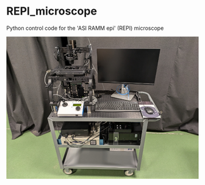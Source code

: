 # REPI_microscope
Python control code for the 'ASI RAMM epi' (REPI) microscope

![social_preview](https://github.com/amsikking/REPI_microscope/blob/main/social_preview.png)
